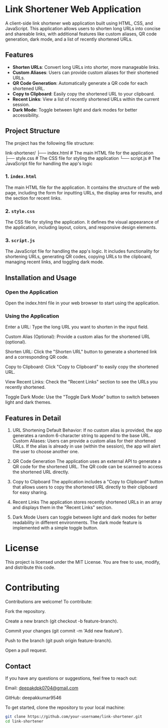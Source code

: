 
# Link Shortener Web Application

A client-side link shortener web application built using HTML, CSS, and JavaScript. This application allows users to shorten long URLs into concise and shareable links, with additional features like custom aliases, QR code generation, dark mode, and a list of recently shortened URLs.

## Features

- **Shorten URLs**: Convert long URLs into shorter, more manageable links.
- **Custom Aliases**: Users can provide custom aliases for their shortened URLs.
- **QR Code Generation**: Automatically generate a QR code for each shortened URL.
- **Copy to Clipboard**: Easily copy the shortened URL to your clipboard.
- **Recent Links**: View a list of recently shortened URLs within the current session.
- **Dark Mode**: Toggle between light and dark modes for better accessibility.

## Project Structure

The project has the following file structure:

link-shortener/
├── index.html # The main HTML file for the application 
├── style.css # The CSS file for styling the application 
└── script.js # The JavaScript file for handling the app's logic


### 1. `index.html`

The main HTML file for the application. It contains the structure of the web page, including the form for inputting URLs, the display area for results, and the section for recent links.

### 2. `style.css`

The CSS file for styling the application. It defines the visual appearance of the application, including layout, colors, and responsive design elements.

### 3. `script.js`

The JavaScript file for handling the app's logic. It includes functionality for shortening URLs, generating QR codes, copying URLs to the clipboard, managing recent links, and toggling dark mode.

## Installation and Usage

### Open the Application
Open the index.html file in your web browser to start using the application.

### Using the Application
Enter a URL: Type the long URL you want to shorten in the input field.

Custom Alias (Optional): Provide a custom alias for the shortened URL (optional).

Shorten URL: Click the "Shorten URL" button to generate a shortened link and a corresponding QR code.

Copy to Clipboard: Click "Copy to Clipboard" to easily copy the shortened URL.

View Recent Links: Check the "Recent Links" section to see the URLs you recently shortened.

Toggle Dark Mode: Use the "Toggle Dark Mode" button to switch between light and dark themes.


## Features in Detail

1. URL Shortening
Default Behavior: If no custom alias is provided, the app generates a random 6-character string to append to the base URL.
Custom Aliases: Users can provide a custom alias for their shortened URLs. If the alias is already in use (within the session), the app will alert the user to choose another one.

3. QR Code Generation
The application uses an external API to generate a QR code for the shortened URL. The QR code can be scanned to access the shortened URL directly.

5. Copy to Clipboard
The application includes a "Copy to Clipboard" button that allows users to copy the shortened URL directly to their clipboard for easy sharing.

7. Recent Links
The application stores recently shortened URLs in an array and displays them in the "Recent Links" section.

9. Dark Mode
Users can toggle between light and dark modes for better readability in different environments. The dark mode feature is implemented with a simple toggle button.

# License
This project is licensed under the MIT License. You are free to use, modify, and distribute this code.

# Contributing
Contributions are welcome! To contribute:

Fork the repository.

Create a new branch (git checkout -b feature-branch).

Commit your changes (git commit -m 'Add new feature').

Push to the branch (git push origin feature-branch).

Open a pull request.

## Contact
If you have any questions or suggestions, feel free to reach out:

Email: deepakdpk0704@gmail.com

GitHub: deepakkumar9546

To get started, clone the repository to your local machine:

```bash
git clone https://github.com/your-username/link-shortener.git
cd link-shortener
